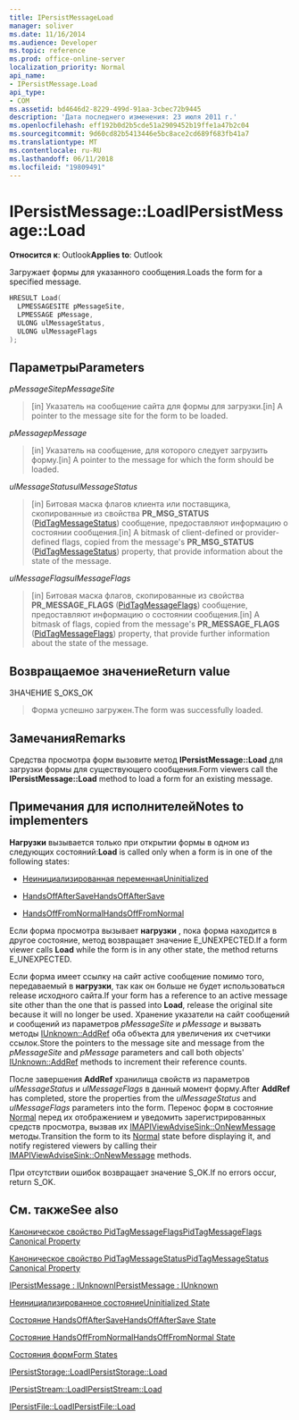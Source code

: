 ```yaml
---
title: IPersistMessageLoad
manager: soliver
ms.date: 11/16/2014
ms.audience: Developer
ms.topic: reference
ms.prod: office-online-server
localization_priority: Normal
api_name:
- IPersistMessage.Load
api_type:
- COM
ms.assetid: bd4646d2-8229-499d-91aa-3cbec72b9445
description: 'Дата последнего изменения: 23 июля 2011 г.'
ms.openlocfilehash: eff192b0d2b5cde51a2909452b19ffe1a47b2c04
ms.sourcegitcommit: 9d60cd82b5413446e5bc8ace2cd689f683fb41a7
ms.translationtype: MT
ms.contentlocale: ru-RU
ms.lasthandoff: 06/11/2018
ms.locfileid: "19809491"
---
```

# <a name="ipersistmessageload"></a><span data-ttu-id="4b0b9-103">IPersistMessage::Load</span><span class="sxs-lookup"><span data-stu-id="4b0b9-103">IPersistMessage::Load</span></span>

  
  
<span data-ttu-id="4b0b9-104">**Относится к**: Outlook</span><span class="sxs-lookup"><span data-stu-id="4b0b9-104">**Applies to**: Outlook</span></span> 
  
<span data-ttu-id="4b0b9-105">Загружает формы для указанного сообщения.</span><span class="sxs-lookup"><span data-stu-id="4b0b9-105">Loads the form for a specified message.</span></span>
  
```cpp
HRESULT Load(
  LPMESSAGESITE pMessageSite,
  LPMESSAGE pMessage,
  ULONG ulMessageStatus,
  ULONG ulMessageFlags
);
```

## <a name="parameters"></a><span data-ttu-id="4b0b9-106">Параметры</span><span class="sxs-lookup"><span data-stu-id="4b0b9-106">Parameters</span></span>

 <span data-ttu-id="4b0b9-107">_pMessageSite_</span><span class="sxs-lookup"><span data-stu-id="4b0b9-107">_pMessageSite_</span></span>
  
> <span data-ttu-id="4b0b9-108">[in] Указатель на сообщение сайта для формы для загрузки.</span><span class="sxs-lookup"><span data-stu-id="4b0b9-108">[in] A pointer to the message site for the form to be loaded.</span></span>
    
 <span data-ttu-id="4b0b9-109">_pMessage_</span><span class="sxs-lookup"><span data-stu-id="4b0b9-109">_pMessage_</span></span>
  
> <span data-ttu-id="4b0b9-110">[in] Указатель на сообщение, для которого следует загрузить форму.</span><span class="sxs-lookup"><span data-stu-id="4b0b9-110">[in] A pointer to the message for which the form should be loaded.</span></span>
    
 <span data-ttu-id="4b0b9-111">_ulMessageStatus_</span><span class="sxs-lookup"><span data-stu-id="4b0b9-111">_ulMessageStatus_</span></span>
  
> <span data-ttu-id="4b0b9-112">[in] Битовая маска флагов клиента или поставщика, скопированные из свойства **PR_MSG_STATUS** ([PidTagMessageStatus](pidtagmessagestatus-canonical-property.md)) сообщение, предоставляют информацию о состоянии сообщения.</span><span class="sxs-lookup"><span data-stu-id="4b0b9-112">[in] A bitmask of client-defined or provider-defined flags, copied from the message's **PR_MSG_STATUS** ([PidTagMessageStatus](pidtagmessagestatus-canonical-property.md)) property, that provide information about the state of the message.</span></span>
    
 <span data-ttu-id="4b0b9-113">_ulMessageFlags_</span><span class="sxs-lookup"><span data-stu-id="4b0b9-113">_ulMessageFlags_</span></span>
  
> <span data-ttu-id="4b0b9-114">[in] Битовая маска флагов, скопированные из свойства **PR_MESSAGE_FLAGS** ([PidTagMessageFlags](pidtagmessageflags-canonical-property.md)) сообщение, предоставляют информацию о состоянии сообщения.</span><span class="sxs-lookup"><span data-stu-id="4b0b9-114">[in] A bitmask of flags, copied from the message's **PR_MESSAGE_FLAGS** ([PidTagMessageFlags](pidtagmessageflags-canonical-property.md)) property, that provide further information about the state of the message.</span></span>
    
## <a name="return-value"></a><span data-ttu-id="4b0b9-115">Возвращаемое значение</span><span class="sxs-lookup"><span data-stu-id="5">Return value</span></span>

<span data-ttu-id="4b0b9-116">ЗНАЧЕНИЕ S_OK</span><span class="sxs-lookup"><span data-stu-id="4b0b9-116">S_OK</span></span> 
  
> <span data-ttu-id="4b0b9-117">Форма успешно загружен.</span><span class="sxs-lookup"><span data-stu-id="4b0b9-117">The form was successfully loaded.</span></span>
    
## <a name="remarks"></a><span data-ttu-id="4b0b9-118">Замечания</span><span class="sxs-lookup"><span data-stu-id="4b0b9-118">Remarks</span></span>

<span data-ttu-id="4b0b9-119">Средства просмотра форм вызовите метод **IPersistMessage::Load** для загрузки формы для существующего сообщения.</span><span class="sxs-lookup"><span data-stu-id="4b0b9-119">Form viewers call the **IPersistMessage::Load** method to load a form for an existing message.</span></span> 
  
## <a name="notes-to-implementers"></a><span data-ttu-id="4b0b9-120">Примечания для исполнителей</span><span class="sxs-lookup"><span data-stu-id="4b0b9-120">Notes to implementers</span></span>

 <span data-ttu-id="4b0b9-121">**Нагрузки** вызывается только при открытии формы в одном из следующих состояний:</span><span class="sxs-lookup"><span data-stu-id="4b0b9-121">**Load** is called only when a form is in one of the following states:</span></span> 
  
- [<span data-ttu-id="4b0b9-122">Неинициализированная переменная</span><span class="sxs-lookup"><span data-stu-id="4b0b9-122">Uninitialized</span></span>](uninitialized-state.md)
    
- [<span data-ttu-id="4b0b9-123">HandsOffAfterSave</span><span class="sxs-lookup"><span data-stu-id="4b0b9-123">HandsOffAfterSave</span></span>](handsoffaftersave-state.md)
    
- [<span data-ttu-id="4b0b9-124">HandsOffFromNormal</span><span class="sxs-lookup"><span data-stu-id="4b0b9-124">HandsOffFromNormal</span></span>](handsofffromnormal-state.md)
    
<span data-ttu-id="4b0b9-125">Если форма просмотра вызывает **нагрузки** , пока форма находится в другое состояние, метод возвращает значение E_UNEXPECTED.</span><span class="sxs-lookup"><span data-stu-id="4b0b9-125">If a form viewer calls **Load** while the form is in any other state, the method returns E_UNEXPECTED.</span></span> 
  
<span data-ttu-id="4b0b9-126">Если форма имеет ссылку на сайт active сообщение помимо того, передаваемый в **нагрузки**, так как он больше не будет использоваться release исходного сайта.</span><span class="sxs-lookup"><span data-stu-id="4b0b9-126">If your form has a reference to an active message site other than the one that is passed into **Load**, release the original site because it will no longer be used.</span></span> <span data-ttu-id="4b0b9-127">Хранение указатели на сайт сообщений и сообщений из параметров _pMessageSite_ и _pMessage_ и вызвать методы [IUnknown::AddRef](http://msdn.microsoft.com/library/b4316efd-73d4-4995-b898-8025a316ba63%28Office.15%29.aspx) оба объекта для увеличения их счетчики ссылок.</span><span class="sxs-lookup"><span data-stu-id="4b0b9-127">Store the pointers to the message site and message from the  _pMessageSite_ and  _pMessage_ parameters and call both objects' [IUnknown::AddRef](http://msdn.microsoft.com/library/b4316efd-73d4-4995-b898-8025a316ba63%28Office.15%29.aspx) methods to increment their reference counts.</span></span> 
  
<span data-ttu-id="4b0b9-128">После завершения **AddRef** хранилища свойств из параметров _ulMessageStatus_ и _ulMessageFlags_ в данный момент форму.</span><span class="sxs-lookup"><span data-stu-id="4b0b9-128">After **AddRef** has completed, store the properties from the  _ulMessageStatus_ and  _ulMessageFlags_ parameters into the form.</span></span> <span data-ttu-id="4b0b9-129">Перенос форм в состояние [Normal](normal-state.md) перед их отображением и уведомить зарегистрированных средств просмотра, вызвав их [IMAPIViewAdviseSink::OnNewMessage](imapiviewadvisesink-onnewmessage.md) методы.</span><span class="sxs-lookup"><span data-stu-id="4b0b9-129">Transition the form to its [Normal](normal-state.md) state before displaying it, and notify registered viewers by calling their [IMAPIViewAdviseSink::OnNewMessage](imapiviewadvisesink-onnewmessage.md) methods.</span></span> 
  
<span data-ttu-id="4b0b9-130">При отсутствии ошибок возвращает значение S_OK.</span><span class="sxs-lookup"><span data-stu-id="4b0b9-130">If no errors occur, return S_OK.</span></span> 
  
## <a name="see-also"></a><span data-ttu-id="4b0b9-131">См. также</span><span class="sxs-lookup"><span data-stu-id="4b0b9-131">See also</span></span>



[<span data-ttu-id="4b0b9-132">Каноническое свойство PidTagMessageFlags</span><span class="sxs-lookup"><span data-stu-id="4b0b9-132">PidTagMessageFlags Canonical Property</span></span>](pidtagmessageflags-canonical-property.md)
  
[<span data-ttu-id="4b0b9-133">Каноническое свойство PidTagMessageStatus</span><span class="sxs-lookup"><span data-stu-id="4b0b9-133">PidTagMessageStatus Canonical Property</span></span>](pidtagmessagestatus-canonical-property.md)
  
[<span data-ttu-id="4b0b9-134">IPersistMessage : IUnknown</span><span class="sxs-lookup"><span data-stu-id="4b0b9-134">IPersistMessage : IUnknown</span></span>](ipersistmessageiunknown.md)


[<span data-ttu-id="4b0b9-135">Неинициализированное состояние</span><span class="sxs-lookup"><span data-stu-id="4b0b9-135">Uninitialized State</span></span>](uninitialized-state.md)
  
[<span data-ttu-id="4b0b9-136">Состояние HandsOffAfterSave</span><span class="sxs-lookup"><span data-stu-id="4b0b9-136">HandsOffAfterSave State</span></span>](handsoffaftersave-state.md)
  
[<span data-ttu-id="4b0b9-137">Состояние HandsOffFromNormal</span><span class="sxs-lookup"><span data-stu-id="4b0b9-137">HandsOffFromNormal State</span></span>](handsofffromnormal-state.md)
  
[<span data-ttu-id="4b0b9-138">Состояния форм</span><span class="sxs-lookup"><span data-stu-id="4b0b9-138">Form States</span></span>](form-states.md)


[<span data-ttu-id="4b0b9-139">IPersistStorage::Load</span><span class="sxs-lookup"><span data-stu-id="4b0b9-139">IPersistStorage::Load</span></span>](http://msdn.microsoft.com/library/34379b8d-4e00-49cd-9fd1-65f88746c61a.aspx)
  
[<span data-ttu-id="4b0b9-140">IPersistStream::Load</span><span class="sxs-lookup"><span data-stu-id="4b0b9-140">IPersistStream::Load</span></span>](http://msdn.microsoft.com/library/351e1187-9959-4542-8778-925457c3b8e3.aspx)
  
[<span data-ttu-id="4b0b9-141">IPersistFile::Load</span><span class="sxs-lookup"><span data-stu-id="4b0b9-141">IPersistFile::Load</span></span>](http://msdn.microsoft.com/library/8391aa5c-fe6e-4b03-9eef-7958f75910a5.aspx)

